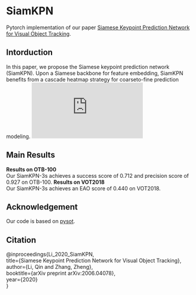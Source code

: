 # SiamKPN
Pytorch implementation of our paper [Siamese Keypoint Prediction Network for Visual Object Tracking](https://arxiv.org/abs/2006.04078).
## Intorduction
In this paper, we propose the Siamese keypoint prediction network (SiamKPN). Upon a Siamese backbone for feature embedding, SiamKPN benefits from a cascade heatmap strategy for coarseto-fine prediction modeling.
![Framework of SiamKPN](https://github.com/ZekuiQin/SiamKPN/blob/master/images/framework.pdf)
## Main Results
**Results on OTB-100**  
Our SiamKPN-3s achieves a success score of 0.712 and precision score of 0.927 on OTB-100. 
**Results on VOT2018**  
Our SiamKPN-3s achieves an EAO score of 0.440 on VOT2018.
## Acknowledgement
Our code is based on [pysot](https://github.com/STVIR/pysot#introduction).
## Citation
@inproceedings{Li_2020_SiamKPN,  
  title={Siamese Keypoint Prediction Network for Visual Object Tracking},  
  author={Li, Qin and Zhang, Zheng},  
  booktitle={arXiv preprint arXiv:2006.04078},  
  year={2020}  
}